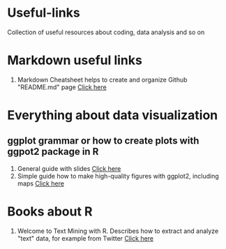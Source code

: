 # Useful-links
Collection of useful resources about coding, data analysis and so on 

# **Markdown useful links**

1. Markdown Cheatsheet helps to create and organize Github "README.md" page [Click here](https://github.com/adam-p/markdown-here/wiki/Markdown-Cheatsheet)


# **Everything about data visualization**
   ## ggplot grammar or how to create plots with ggpot2 package in R
1. General guide with slides [Click here](https://evamaerey.github.io/ggplot2_grammar_guide/about)
2. Simple guide how to make high-quality figures with ggplot2, including maps [Click here](https://ben-williams.github.io/updated_ggplot_figures.html)

# **Books about R**

1. Welcome to Text Mining with R. Describes how to extract and analyze "text" data, for example from Twitter [Click here](https://www.tidytextmining.com/index.html)
